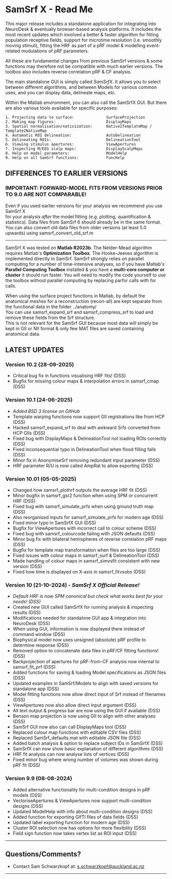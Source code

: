 # SamSrf X - Read Me

This major release includes a standalone application for integrating into 
NeuroDesk & eventually browser-based analysis platforms. It includes the 
most recent updates which involved a better & faster algorithm for fitting 
population receptive fields, support for microtime resolution (i.e. smoothly 
moving stimuli), fitting the HRF as part of a pRF model & modelling 
event-related modulations of pRF parameters.  

All these are fundamental changes from previous SamSrf versions & some 
functions may therefore not be compatible with much earlier versions. 
The toolbox also includes reverse correlation pRF & CF analysis. 

The main standalone GUI is simply called *SamSrfX*. It allows you to 
select between different algorithms, and between Models for various common uses, 
and you can display data, delineate maps, etc.  

Within the Matlab environment, you can also call the SamSrfX GUI. But there 
are also various tools available for specific purposes:  
 
    1. Projecting data to surface:              SurfaceProjection  
    2. Making map figures:                      DisplayMaps  
    3. Spatial normalisation/nativization:      Native2TemplateMap / Template2NativeMap  
	4. Automatic ROI delineation:               AutoDelineation  
    5. Delineating ROIs:                        DelineationTool  
    6. Viewing stimulus apertures:              ViewApertures  
    7. Inspecting M/EEG scalp maps:             DisplayScalpMaps   
	8. Help on model parameters:                ModelHelp  
    9. Help on all SamSrf functions:            FuncHelp  


## DIFFERENCES TO EARLIER VERSIONS

### IMPORTANT: FORWARD-MODEL FITS FROM VERSIONS PRIOR TO 9.0 ARE NOT COMPARABLE!  

Even if you used earlier versions for your analysis we recommend you use SamSrf X  
for your analysis *after* the model fitting (e.g. plotting, quantification & statistics). 
Data files from SamSrf 6 should already be in the same format. You can also convert old 
data files from older versions (at least 5.0 upwards) using samsrf_convert_old_srf.m   

------

SamSrf X was tested on **Matlab R2023b**. The Nelder-Mead algorithm requires Matlab's 
**Optimization Toolbox**. The Hooke-Jeeves algorithm is implemented directly 
in SamSrf. SamSrf strongly relies on parallel computing for a number of time-intensive 
analyses, so if you have Matlab's **Parallel Computing Toolbox** installed & you have a 
**multi-core computer or cluster** it should run faster. You will need to modify the 
code yourself to use the toolbox without parallel computing by replacing parfor calls 
with for calls.    
 
When using the surface project functions in Matlab, by default the anatomical meshes 
for a reconstruction (recon-all) are kept separate from  the functional data in the 
folder ../anatomy/  
You can use samsrf_expand_srf and samsrf_compress_srf to load and remove these fields 
from the Srf structure.  
This is not relevant for the SamSrf GUI because most data will simply be kept in 
GII or NII format & only few MAT files are saved containing anatomical data.  

## LATEST UPDATES 

### Version 10.2 (28-09-2025)  
- Critical bug fix in functions visualising HRF fits! (DSS)  
- Bugfix for missing colour maps & interpolation errors in samsrf_cmap (DSS)  

### Version 10.1 (24-06-2025)  
- *Added BSD 3 license on GitHub*
- Template warping functions now support GII registrations like from HCP (DSS)  
- Hacked samsrf_expand_srf to deal with awkward Srfs converted from HCP GIIs (DSS)  
- Fixed bug with DisplayMaps & DelineationTool not loading ROIs correctly (DSS)  
- Fixed inconsequential typo in DelineationTool when flood filling fails (DSS)  
- Minor fix in AnonymiseSrf removing redundant input parameter (DSS)  
- HRF parameter R/U is now called AmpRat to allow exporting (DSS)  

### Version 10.01 (05-05-2025)  
- Changed how samsrf_plothrf outputs the average HRF fit (DSS)  
- Minor bugfix in samsrf_gsr2 function when using SPM or concurrent HRF (DSS)  
- Fixed bug with samsrf_simulate_prfs when using ground truth map (DSS)  
- Also reorganised inputs for samsrf_simulate_prfs for modern age (DSS)  
- Fixed minor typo in SamSrfX GUI (DSS)  
- Bugfix for ViewApertures with incorrect call to colour scheme (DSS)  
- Fixed bug with samsrf_colourcode failing with JSON defaults (DSS)  
- Minor bug fix with bilateral hemispheres of reverse correlation pRF maps (DSS)  
- Bugfix for template map transformation when files are too large (DSS)  
- Fixed issues with colour maps in samsrf_surf & DelineationTool (DSS)  
- Made handling of colour maps in samsrf_simvsfit consistent with new version (DSS)  
- Fixed how time is displayed on X-axis in samsrf_fitvsobs (DSS)  

### Version 10 (21-10-2024) - *SamSrf X Official Release!*
- *Default HRF is now SPM canonical but check what works best for your needs! (DSS)*   
- Created new GUI called SamSrfX for running analysis & inspecting results (DSS)  
- Modifications needed for standalone GUI app & integration into NeuroDesk (DSS)  
- When using GUI, information is now displayed there instead of command window (DSS)  
- Biophysical model now uses unsigned (absolute) pRF profile to determine response (DSS)  
- Removed option to concatenate data files in pRF/CF fitting functions! (DSS)  
- Backprojection of apertures for pRF-from-CF analysis now internal to samsrf_fit_prf (DSS)  
- Added functions for saving & loading Model specifications as JSON files (DSS)  
- Updated examples in SamSrf/Models to align with saved versions for standalone app (DSS)  
- Model fitting functions now allow direct input of Srf instead of filenames (DSS)   
- ViewApertures now also allow direct input argument (DSS)  
- All text output & progress bar are now using the GUI if available (DSS)  
- Benson map projection is now using GII to align with other analyses (DSS)  
- SamSrf GUI now also can call DisplayMaps tool (DSS)  
- Replaced colour map functions with editable CSV files (DSS)  
- Replaced SamSrf_defaults.mat with editable JSON file (DSS)  
- Added batch analysis & option to replace subject IDs in SamSrfX (DSS)  
- SamSrfX can now show basic explanation of different algorithms (DSS)  
- HRF fit analysis can now analyse lists of vertices (DSS)  
- Fixed minor bug where wrong number of volumes was shown during pRF fit (DSS)  

### Version 9.9 (08-08-2024)  
- Added alternative functionality for multi-condition designs in pRF models (DSS)   
- VectoriseApertures & ViewApertures now support multi-condition designs (DSS)  
- Updated ModelHelp with info about multi-condition designs (DSS)  
- Added function for exporting GIfTI files of data fields (DSS)  
- Updated label exporting function for modern age (DSS)  
- Cluster ROI selection now has options for more flexibility (DSS)  
- Field sign function now takes vertex list as ROI input (DSS)  

------

## Questions/Comments?
* Contact Sam Schwarzkopf at: s.schwarzkopf@auckland.ac.nz

------
